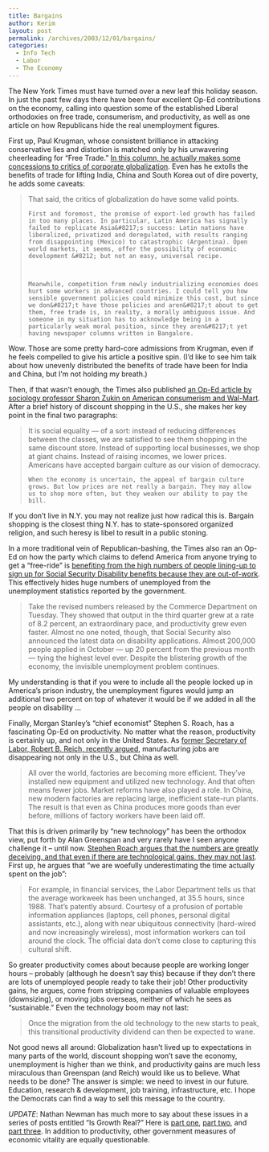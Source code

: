 ```yaml
---
title: Bargains
author: Kerim
layout: post
permalink: /archives/2003/12/01/bargains/
categories:
  - Info Tech
  - Labor
  - The Economy
---
```

The New York Times must have turned over a new leaf this holiday season. In just the past few days there have been four excellent Op-Ed contributions on the economy, calling into question some of the established Liberal orthodoxies on free trade, consumerism, and productivity, as well as one article on how Republicans hide the real unemployment figures.

First up, Paul Krugman, whose consistent brilliance in attacking conservative lies and distortion is matched only by his unwavering cheerleading for &#8220;Free Trade.&#8221; <a href="http://pkarchive.org/column/112803.html" onclick="_gaq.push(['_trackEvent', 'outbound-article', 'http://pkarchive.org/column/112803.html', 'In this column, he actually makes some concessions to critics of corporate globalization']);" >In this column, he actually makes some concessions to critics of corporate globalization</a>. Even has he extolls the benefits of trade for lifting India, China and South Korea out of dire poverty, he adds some caveats:


>   That said, the critics of globalization do have some valid points. 
>   
>   
>     First and foremost, the promise of export-led growth has failed in too many places. In particular, Latin America has signally failed to replicate Asia&#8217;s success: Latin nations have liberalized, privatized and deregulated, with results ranging from disappointing (Mexico) to catastrophic (Argentina). Open world markets, it seems, offer the possibility of economic development &#8212; but not an easy, universal recipe.
>   
>   
>   
>     Meanwhile, competition from newly industrializing economies does hurt some workers in advanced countries. I could tell you how sensible government policies could minimize this cost, but since we don&#8217;t have those policies and aren&#8217;t about to get them, free trade is, in reality, a morally ambiguous issue. And someone in my situation has to acknowledge being in a particularly weak moral position, since they aren&#8217;t yet having newspaper columns written in Bangalore.
>   


Wow. Those are some pretty hard-core admissions from Krugman, even if he feels compelled to give his article a positive spin. (I&#8217;d like to see him talk about how unevenly distributed the benefits of trade have been for India and China, but I&#8217;m not holding my breath.)

Then, if that wasn&#8217;t enough, the Times also published <a href="http://www.nytimes.com/2003/11/28/opinion/28ZUKI.html" onclick="_gaq.push(['_trackEvent', 'outbound-article', 'http://www.nytimes.com/2003/11/28/opinion/28ZUKI.html', 'an Op-Ed article by sociology professor Sharon Zukin on American consumerism and Wal-Mart']);" >an Op-Ed article by sociology professor Sharon Zukin on American consumerism and Wal-Mart</a>. After a brief history of discount shopping in the U.S., she makes her key point in the final two paragraphs:


>   It is social equality &#8212; of a sort: instead of reducing differences between the classes, we are satisfied to see them shopping in the same discount store. Instead of supporting local businesses, we shop at giant chains. Instead of raising incomes, we lower prices. Americans have accepted bargain culture as our vision of democracy. 
>   
>   
>     When the economy is uncertain, the appeal of bargain culture grows. But low prices are not really a bargain. They may allow us to shop more often, but they weaken our ability to pay the bill.
>   


If you don&#8217;t live in N.Y. you may not realize just how radical this is. Bargain shopping is the closest thing N.Y. has to state-sponsored organized religion, and such heresy is libel to result in a public stoning.

In a more traditional vein of Republican-bashing, the Times also ran an Op-Ed on how the party which claims to defend America from anyone trying to get a &#8220;free-ride&#8221; is <a href="http://www.nytimes.com/2003/11/30/opinion/30GOOL.html" onclick="_gaq.push(['_trackEvent', 'outbound-article', 'http://www.nytimes.com/2003/11/30/opinion/30GOOL.html', 'benefiting from the high numbers of people lining-up to sign up for Social Security Disability benefits because they are out-of-work']);" >benefiting from the high numbers of people lining-up to sign up for Social Security Disability benefits because they are out-of-work</a>. This effectively hides huge numbers of unemployed from the unemployment statistics reported by the government.


>   Take the revised numbers released by the Commerce Department on Tuesday. They showed that output in the third quarter grew at a rate of 8.2 percent, an extraordinary pace, and productivity grew even faster. Almost no one noted, though, that Social Security also announced the latest data on disability applications. Almost 200,000 people applied in October &#8212; up 20 percent from the previous month &#8212; tying the highest level ever. Despite the blistering growth of the economy, the invisible unemployment problem continues.


My understanding is that if you were to include all the people locked up in America&#8217;s prison industry, the unemployment figures would jump an additional two percent on top of whatever it would be if we added in all the people on disability &#8230;

Finally, Morgan Stanley&#8217;s &#8220;chief economist&#8221; Stephen S. Roach, has a fascinating Op-Ed on productivity. No matter what the reason, productivity is certainly up, and not only in the United States. As <a href="http://www.tompaine.com/feature2.cfm/ID/9322" onclick="_gaq.push(['_trackEvent', 'outbound-article', 'http://www.tompaine.com/feature2.cfm/ID/9322', 'former Secretary of Labor, Robert B. Reich, recently argued']);" >former Secretary of Labor, Robert B. Reich, recently argued</a>, manufacturing jobs are disappearing not only in the U.S., but China as well.


>   All over the world, factories are becoming more efficient. They&#8217;ve installed new equipment and utilized new technology. And that often means fewer jobs. Market reforms have also played a role. In China, new modern factories are replacing large, inefficient state-run plants. The result is that even as China produces more goods than ever before, millions of factory workers have been laid off.


That this is driven primarily by &#8220;new technology&#8221; has been the orthodox view, put forth by Alan Greenspan and very rarely have I seen anyone challenge it &#8211; until now. <a href="http://www.nytimes.com/2003/11/30/opinion/30ROAC.html?pagewanted=print&#38;position=" onclick="_gaq.push(['_trackEvent', 'outbound-article', 'http://www.nytimes.com/2003/11/30/opinion/30ROAC.html?pagewanted=print&position=', 'Stephen Roach argues that the numbers are greatly deceiving, and that even if there are technological gains, they may not last']);" >Stephen Roach argues that the numbers are greatly deceiving, and that even if there are technological gains, they may not last</a>. First up, he argues that &#8220;we are woefully underestimating the time actually spent on the job&#8221;:


>   For example, in financial services, the Labor Department tells us that the average workweek has been unchanged, at 35.5 hours, since 1988. That&#8217;s patently absurd. Courtesy of a profusion of portable information appliances (laptops, cell phones, personal digital assistants, etc.), along with near ubiquitous connectivity (hard-wired and now increasingly wireless), most information workers can toil around the clock. The official data don&#8217;t come close to capturing this cultural shift.


So greater productivity comes about because people are working longer hours &#8211; probably (although he doesn&#8217;t say this) because if they don&#8217;t there are lots of unemployed people ready to take their job! Other productivity gains, he argues, come from stripping companies of valuable employees (downsizing), or moving jobs overseas, neither of which he sees as &#8220;sustainable.&#8221; Even the technology boom may not last:


>   Once the migration from the old technology to the new starts to peak, this transitional productivity dividend can then be expected to wane.


Not good news all around: Globalization hasn&#8217;t lived up to expectations in many parts of the world, discount shopping won&#8217;t save the economy, unemployment is higher than we think, and productivity gains are much less miraculous than Greenspan (and Reich) would like us to believe. What needs to be done? The answer is simple: we need to invest in our future. Education, research & development, job training, infrastructure, etc. I hope the Democrats can find a way to sell this message to the country.

*UPDATE*: Nathan Newman has much more to say about these issues in a series of posts entitled &#8220;Is Growth Real?&#8221; Here is <a href="http://www.nathannewman.org/log/archives/001386.shtml" onclick="_gaq.push(['_trackEvent', 'outbound-article', 'http://www.nathannewman.org/log/archives/001386.shtml', 'part one']);" >part one</a>, <a href="http://www.nathannewman.org/log/archives/001392.shtml" onclick="_gaq.push(['_trackEvent', 'outbound-article', 'http://www.nathannewman.org/log/archives/001392.shtml', 'part two']);" >part two</a>, and <a href="http://www.nathannewman.org/log/archives/001395.shtml" onclick="_gaq.push(['_trackEvent', 'outbound-article', 'http://www.nathannewman.org/log/archives/001395.shtml', 'part three']);" >part three</a>. In addition to productivity, other government measures of economic vitality are equally questionable.

